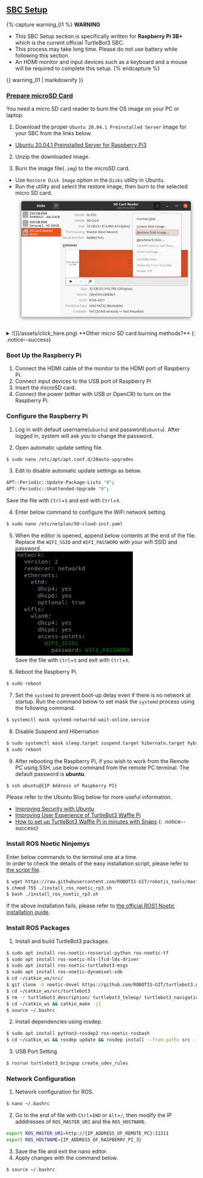 
<div style="counter-reset: h1 3"></div>
<div style="counter-reset: h2 1"></div>

## [SBC Setup](#sbc-setup)

{% capture warning_01 %}
**WARNING**
- This SBC Setup section is specifically written for **Raspberry Pi 3B+** which is the current official TurtleBot3 SBC.
- This process may take long time. Please do not use battery while following this section.
- An HDMI monitor and input devices such as a keyboard and a mouse will be required to complete this setup.
{% endcapture %}
<div class="notice--danger">{{ warning_01 | markdownify }}</div>

### [Prepare microSD Card](#prepare-microsd-card)
You need a micro SD card reader to burn the OS image on your PC or laptop.

1. Download the proper `Ubuntu 20.04.1 Preinstalled Server` image for your SBC from the links below.
  - [Ubuntu 20.04.1 Preinstalled Server for Raspberry Pi3](http://cdimage.ubuntu.com/ubuntu-server/focal/daily-preinstalled/current/)

2. Unzip the downloaded image.

3. Burn the image file(`.img`) to the microSD card.
  - Use `Restore Disk Image` option in the `Disks` utility in Ubuntu.
  - Run the utility and select the restore image, then burn to the selected micro SD card.  
  ![](/assets/images/platform/turtlebot3/setup/ubuntu_disks_restore_img.png)
<details>
<summary id="summary_for_foreins" style="outline: inherit;">
![](/assets/click_here.png) **Other micro SD card burning methods?**
{: .notice--success}
</summary>
You can also use the [Raspberry Pi Imager](https://www.raspberrypi.org/blog/raspberry-pi-imager-imaging-utility/) that supports Windows, Linux, and Mac OSX.  
![](/assets/images/platform/turtlebot3/setup/rpi_imager.png)
</details>


### Boot Up the Raspberry Pi
1. Connect the HDMI cable of the monitor to the HDMI port of Raspberry Pi.
2. Connect input devices to the USB port of Raspberry Pi
3. Insert the microSD card.
4. Connect the power (either with USB or OpenCR) to turn on the Raspberry Pi.

### Configure the Raspberry Pi
1. Log in with default username(`ubuntu`) and password(`ubuntu`). After logged in, system will ask you to change the password.

2. Open automatic update setting file.
  ```bash
$ sudo nano /etc/apt/apt.conf.d/20auto-upgrades
  ```

3. Edit to disable automatic update settings as below.
  ```bash
APT::Periodic::Update-Package-Lists "0";
APT::Periodic::Unattended-Upgrade "0";
  ```  
  Save the file with `Ctrl`+`S` and exit with `Ctrl`+`X`.

4. Enter below command to configure the WiFi network setting.
  ```bash
$ sudo nano /etc/netplan/50-cloud-init.yaml
  ```

5. When the editor is opened, append below contents at the end of the file.  
  Replace the `WIFI_SSID` and `WIFI_PASSWORD` with your wifi SSID and password.  
  ![](/assets/images/platform/turtlebot3/setup/ros2_sbc_netcfg.png)  
  Save the file with `Ctrl`+`S` and exit with `Ctrl`+`X`.

6. Reboot the Raspberry Pi.
  ```bash
$ sudo reboot
  ```

7. Set the `systemd` to prevent boot-up delay even if there is no network at startup. Run the command below to set mask the `systemd` process using the following command.
```bash
$ systemctl mask systemd-networkd-wait-online.service
```

8. Disable Suspend and Hibernation
  ```bash
$ sudo systemctl mask sleep.target suspend.target hibernate.target hybrid-sleep.target
$ sudo reboot
  ```

9. After rebooting the Raspberry Pi, if you wish to work from the Remote PC using SSH, use below command from the remote PC terminal. The default password is **ubuntu**.
  ```bash
$ ssh ubuntu@{IP Address of Raspberry PI}
  ```

Please refer to the Ubuntu Blog below for more useful information.  
- [Improving Security with Ubuntu](https://ubuntu.com/blog/steps-to-maximise-robotics-security-with-ubuntu)
- [Improving User Experience of TurtleBot3 Waffle Pi](https://ubuntu.com/blog/building-a-better-turtlebot3)
- [How to set up TurtleBot3 Waffle Pi in minutes with Snaps](https://ubuntu.com/blog/how-to-set-up-turtlebot3-in-minutes-with-snaps)
{: .notice--success}

### Install ROS Noetic Ninjemys

Enter below commands to the terminal one at a time.  
In order to check the details of the easy installation script, please refer to [the script file](https://raw.githubusercontent.com/ROBOTIS-GIT/robotis_tools/master/install_ros_noetic_rp3.sh).  
```bash
$ wget https://raw.githubusercontent.com/ROBOTIS-GIT/robotis_tools/master/install_ros_noetic_rp3.sh
$ chmod 755 ./install_ros_noetic_rp3.sh
$ bash ./install_ros_noetic_rp3.sh
```

If the above installation fails, please refer to [the official ROS1 Noetic installation guide](http://wiki.ros.org/noetic/Installation/Ubuntu).

### Install ROS Packages
1. Install and build TurtleBot3 packages.
  ```bash
$ sudo apt install ros-noetic-rosserial-python ros-noetic-tf
$ sudo apt install ros-noetic-hls-lfcd-lds-driver
$ sudo apt install ros-noetic-turtlebot3-msgs
$ sudo apt install ros-noetic-dynamixel-sdk
$ cd ~/catkin_ws/src/
$ git clone -b noetic-devel https://github.com/ROBOTIS-GIT/turtlebot3.git
$ cd ~/catkin_ws/src/turtlebot3
$ rm -r turtlebot3_description/ turtlebot3_teleop/ turtlebot3_navigation/ turtlebot3_slam/ turtlebot3_example/
$ cd ~/catkin_ws && catkin_make -j1
$ source ~/.bashrc
  ```

2. Install dependencies using rosdep.
  ```bash
$ sudo apt install python3-rosdep2 ros-noetic-rosbash
$ cd ~/catkin_ws && rosdep update && rosdep install --from-paths src --ignore-src -r -y
  ```

3. USB Port Setting
  ```bash
$ rosrun turtlebot3_bringup create_udev_rules
  ```

### Network Configuration
1. Network configuration for ROS.
  ```bash
$ nano ~/.bashrc
  ```
2. Go to the end of file with `Ctrl`+`END` or `Alt`+`/`, then modify the IP adddresses of `ROS_MASTER_URI` and the `ROS_HOSTNAME`.
  ```bash
export ROS_MASTER_URI=http://{IP_ADDRESS_OF_REMOTE_PC}:11311
export ROS_HOSTNAME={IP_ADDRESS_OF_RASPBERRY_PI_3}
  ```
3. Save the file and exit the nano editor.
4. Apply changes with the command below.
  ```bash
$ source ~/.bashrc
  ```
  